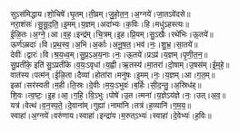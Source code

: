 

  
सुऽस॑मिद्धाय।शो॒चिषे॑।घृ॒तम्।ती॒व्रम्।जु॒हो॒त॒न॒।अ॒ग्नये॑।जा॒तऽवे॑दसे॥  
नरा॒शंसः॑।सु॒सू॒द॒ति॒।इ॒मम्।य॒ज्ञम्।अदा॑भ्यः।क॒विः।हि।मधु॑ऽहस्त्यः॥  
ई॒ळि॒तः।अ॒ग्ने॒।आ।व॒ह॒।इन्द्र॑म्।चि॒त्रम्।इ॒ह।प्रि॒यम्।सु॒ऽखैः।रथे॑भिः।ऊ॒तये॑॥  
ऊर्ण॑ऽम्रदाः॑।वि।प्र॒थ॒स्व॒।अ॒भि।अ॒र्काः।अ॒नू॒ष॒त॒।भव॑।नः॒।शु॒भ्र॒।सा॒तये॑॥  
देवीः॑।द्वारः॑।वि।श्र॒य॒ध्व॒म्।सु॒प्र॒ऽअ॒य॒नाः।नः॒।ऊ॒तये॑।प्रऽप्र॑।य॒ज्ञम्।पृ॒णी॒त॒न॒॥  
सु॒प्रती॑के॒ इति॑ सु॒ऽप्रती॑के।व॒यः॒ऽवृधा॑।य॒ह्वी।ऋ॒तस्य॑।मा॒तरा॑।दो॒षाम्।उ॒षस॑म्।ई॒म॒हे॒॥  
वात॑स्य।पत्म॑न्।ई॒ळि॒ता।दैव्या॑।होता॑रा।मनु॑षः।इ॒मम्।नः॒।य॒ज्ञम्।आ।ग॒त॒म्॥  
इळा॑।सर॑स्वती।म॒ही।ति॒स्रः।दे॒वीः।म॒यः॒ऽभुवः॑।ब॒र्हिः।सी॒द॒न्तु॒।अ॒स्रिध॑ह्॥  
शि॒वः।त्व॒ष्टः॒।इ॒ह।आ॒।ग॒हि॒।वि॒ऽभुः।पोषे॑।उ॒त।त्मना॑।य॒ज्ञेऽय॑ज्ञे।नः॒।उत्।अ॒व॒॥  
यत्र॑।वेत्थ॑।व॒न॒स्प॒ते॒।दे॒वाना॑म्।गुह्या॑।नामा॑नि।तत्र॑।ह॒व्यानि॑।ग॒म॒य॒॥  
स्वाहा॑।अ॒ग्नये॑।वरु॑णाय।स्वाहा॑।इन्द्रा॑य।म॒रुत्ऽभ्यः॑।स्वाहा॑।दे॒वेभ्यः॑।ह॒विः॥  
